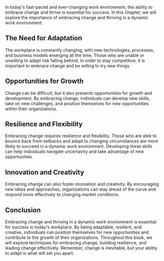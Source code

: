
In today's fast-paced and ever-changing work environment, the ability to embrace change and thrive is essential for success. In this chapter, we will explore the importance of embracing change and thriving in a dynamic work environment.

The Need for Adaptation
-----------------------

The workplace is constantly changing, with new technologies, processes, and business models emerging all the time. Those who are unable or unwilling to adapt risk falling behind. In order to stay competitive, it is important to embrace change and be willing to try new things.

Opportunities for Growth
------------------------

Change can be difficult, but it also presents opportunities for growth and development. By embracing change, individuals can develop new skills, take on new challenges, and position themselves for new opportunities within their organizations.

Resilience and Flexibility
--------------------------

Embracing change requires resilience and flexibility. Those who are able to bounce back from setbacks and adapt to changing circumstances are more likely to succeed in a dynamic work environment. Developing these skills can help individuals navigate uncertainty and take advantage of new opportunities.

Innovation and Creativity
-------------------------

Embracing change can also foster innovation and creativity. By encouraging new ideas and approaches, organizations can stay ahead of the curve and respond more effectively to changing market conditions.

Conclusion
----------

Embracing change and thriving in a dynamic work environment is essential for success in today's workplace. By being adaptable, resilient, and creative, individuals can position themselves for new opportunities and contribute to the growth of their organizations. Throughout this book, we will explore techniques for embracing change, building resilience, and leading change effectively. Remember, change is inevitable, but your ability to adapt is what will set you apart.
